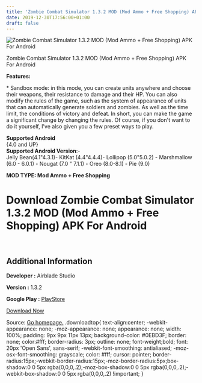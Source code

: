 ```yaml
---
title: 'Zombie Combat Simulator 1.3.2 MOD (Mod Ammo + Free Shopping) APK For Android'
date: 2019-12-30T17:56:00+01:00
draft: false
---
```


![Zombie Combat Simulator 1.3.2 MOD (Mod Ammo + Free Shopping) APK For Android](https://i1.wp.com/apkhome.net/wp-content/uploads/2019/12/Zombie-Combat-Simulator-1.3.2-MOD-Mod-Ammo-Free-Shopping.jpg "Zombie Combat Simulator 1.3.2 MOD (Mod Ammo + Free Shopping) APK For Android")

  

Zombie Combat Simulator 1.3.2 MOD (Mod Ammo + Free Shopping) APK For Android

**Features:**

\* Sandbox mode: in this mode, you can create units anywhere and choose their weapons, their resistance to damage and their HP. You can also modify the rules of the game, such as the system of appearance of units that can automatically generate soldiers and zombies. As well as the time limit, the conditions of victory and defeat. In short, you can make the game a significant change by changing the rules. Of course, if you don't want to do it yourself, I've also given you a few preset ways to play.

**Supported Android**  
{4.0 and UP}  
**Supported Android Version**:-  
Jelly Bean(4.1"4.3.1)- KitKat (4.4"4.4.4)- Lollipop (5.0"5.0.2) - Marshmallow (6.0 - 6.0.1) - Nougat (7.0 " 7.1.1) - Oreo (8.0-8.1) - Pie (9.0)

**MOD TYPE: Mod Ammo + Free Shopping**

Download Zombie Combat Simulator 1.3.2 MOD (Mod Ammo + Free Shopping) APK For Android
=====================================================================================

 

Additional Information
----------------------

**Developer :** Airblade Studio

**Version :** 1.3.2

**Google Play :** [PlayStore](https://play.google.com/store/apps/details?id=com.illusiveray.zcs)

  

[Download Now](https://store4app.co/post/zombie-combat-simulator-1-3-2-mod-mod-ammo-free-shopping-apk-for-android_1577724924)

  
Source: [Go homepage.](https://store4app.co/post/zombie-combat-simulator-1-3-2-mod-mod-ammo-free-shopping-apk-for-android_1577724924) .downloadtop{ text-align:center; -webkit-appearance: none; -moz-appearance: none; appearance: none; width: 100%; padding: 9px 9px 11px 13px; background-color: #0EBD3F; border: none; color:#fff; border-radius: 3px; outline: none; font-weight;bold; font: 20px 'Open Sans', sans-serif; -webkit-font-smoothing: antialiased; -moz-osx-font-smoothing: grayscale; color: #fff; cursor: pointer; border-radius:15px;-webkit-border-radius:15px;-moz-border-radius:5px;box-shadow:0 0 5px rgba(0,0,0,.2);-moz-box-shadow:0 0 5px rgba(0,0,0,.2);-webkit-box-shadow:0 0 5px rgba(0,0,0,.2) !important; }